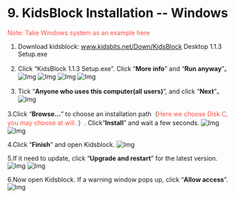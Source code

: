 # 9. KidsBlock Installation -- Windows
<span style="color: rgb(255, 76, 65);">Note: Take Windows system as an example here</span>

1. Download kidsblock: www.kidsbits.net/Down/KidsBlock Desktop 1.1.3 Setup.exe 
2. Click “KidsBlock 1.1.3 Setup.exe”. Click “**More info**” and “**Run anyway**”。
![Img](media/img-20230302101335.png)
![Img](media/img-20230302101405.png)
![Img](media/img-20230302101411.png)
![Img](media/img-20230302101416.png)

2. Tick “**Anyone who uses this computer(all users)**”, and click “**Next**”。
![Img](media/img-20230302101526.png)

3.Click “**Browse...**” to choose an installation path（<span style="color: rgb(255, 76, 65);">Here we choose Disk C, you may choose at will. </span>）.
  Click“**Install**” and wait a few seconds.
![Img](media/img-20230302101537.png)
![Img](media/img-20230302101638.png)

4.Click “**Finish**” and open Kidsblock.
![Img](media/img-20230302101703.png)

5.If it need to update, click “**Upgrade and restart**” for the latest version. 
![Img](media/img-20230302101708.png)
![Img](media/img-20230302101717.png)

6.Now open Kidsblock. If a warning window pops up, click “**Allow access**”.
![Img](media/img-20230302101733.png)
